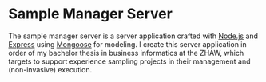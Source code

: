 # Sample Manager Server

The sample manager server is a server application crafted with [Node.js](http://nodejs.org) and [Express](http://expressjs.com) using [Mongoose](http://mongoosejs.com) for modeling. I create this server application in order of my bachelor thesis in business informatics at the ZHAW, which targets to support experience sampling projects in their management and (non-invasive) execution.
